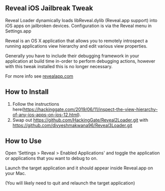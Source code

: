 ## Reveal iOS Jailbreak Tweak 
Reveal Loader dynamically loads libReveal.dylib (Reveal.app support) into iOS apps on jailbroken devices. Configuration is via the Reveal menu in Settings.app

Reveal is an OS X application that allows you to remotely introspect a running applications view hierarchy and edit various view properties. 

Generally you have to include their debugging framework in your application at build time in-order to perform debugging actions, however with this tweak installed this is no longer necessary. 

For more info see [revealapp.com](http://revealapp.com)


## How to Install
1) Follow the instructions here(https://hackinggate.com/2019/06/11/inspect-the-view-hierarchy-of-any-ios-apps-on-ios-12.html).
2) Swap out https://github.com/HackingGate/Reveal2Loader.git with https://github.com/divyeshmakwana96/Reveal3Loader.git

## How to Use
Open 'Settings > Reveal > Enabled Applications' and toggle the application or applications that you want to debug to on.

Launch the target application and it should appear inside Reveal.app on your Mac. 

(You will likely need to quit and relaunch the target application)
